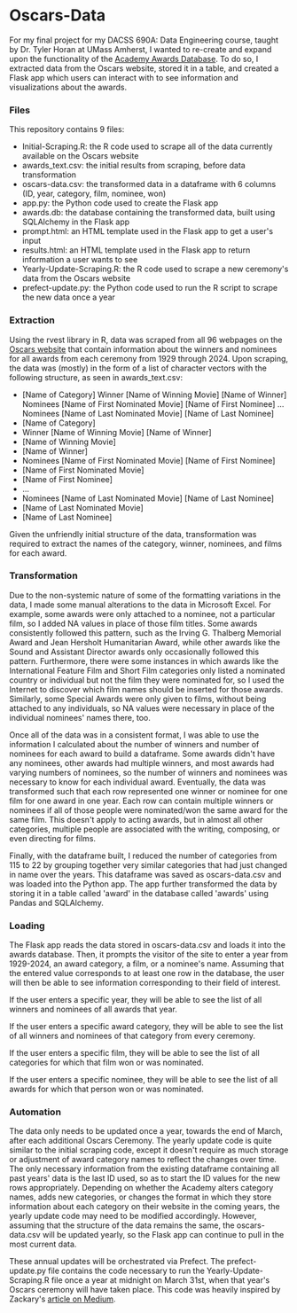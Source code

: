 # Oscars-Data
For my final project for my DACSS 690A: Data Engineering course, taught by Dr. Tyler Horan at UMass Amherst, I wanted to re-create and expand upon the functionality of the [Academy Awards Database](https://awardsdatabase.oscars.org/). To do so, I extracted data from the Oscars website, stored it in a table, and created a Flask app which users can interact with to see information and visualizations about the awards.

### Files
This repository contains 9 files:
- Initial-Scraping.R: the R code used to scrape all of the data currently available on the Oscars website
- awards_text.csv: the initial results from scraping, before data transformation
- oscars-data.csv: the transformed data in a dataframe with 6 columns (ID, year, category, film, nominee, won)
- app.py: the Python code used to create the Flask app
- awards.db: the database containing the transformed data, built using SQLAlchemy in the Flask app
- prompt.html: an HTML template used in the Flask app to get a user's input
- results.html: an HTML template used in the Flask app to return information a user wants to see
- Yearly-Update-Scraping.R: the R code used to scrape a new ceremony's data from the Oscars website
- prefect-update.py: the Python code used to run the R script to scrape the new data once a year

### Extraction
Using the rvest library in R, data was scraped from all 96 webpages on the [Oscars website](https://www.oscars.org/oscars/ceremonies/1929) that contain information about the winners and nominees for all awards from each ceremony from 1929 through 2024. 
Upon scraping, the data was (mostly) in the form of a list of character vectors with the following structure, as seen in awards_text.csv:
- \[Name of Category] Winner \[Name of Winning Movie] \[Name of Winner] Nominees \[Name of First Nominated Movie] \[Name of First Nominee] ... Nominees \[Name of Last Nominated Movie] \[Name of Last Nominee]
- \[Name of Category]
- Winner \[Name of Winning Movie] \[Name of Winner]
- \[Name of Winning Movie]
- \[Name of Winner]
- Nominees \[Name of First Nominated Movie] \[Name of First Nominee]
- \[Name of First Nominated Movie]
- \[Name of First Nominee]
- ...
- Nominees \[Name of Last Nominated Movie] \[Name of Last Nominee]
- \[Name of Last Nominated Movie]
- \[Name of Last Nominee]

Given the unfriendly initial structure of the data, transformation was required to extract the names of the category, winner, nominees, and films for each award.

### Transformation
Due to the non-systemic nature of some of the formatting variations in the data, I made some manual alterations to the data in Microsoft Excel. For example, some awards were only attached to a nominee, not a particular film, so I added NA values in place of those film titles. Some awards consistently followed this pattern, such as the Irving G. Thalberg Memorial Award and Jean Hersholt Humanitarian Award, while other awards like the Sound and Assistant Director awards only occasionally followed this pattern. Furthermore, there were some instances in which awards like the International Feature Film and Short Film categories only listed a nominated country or individual but not the film they were nominated for, so I used the Internet to discover which film names should be inserted for those awards. Similarly, some Special Awards were only given to films, without being attached to any individuals, so NA values were necessary in place of the individual nominees' names there, too.

Once all of the data was in a consistent format, I was able to use the information I calculated about the number of winners and number of nominees for each award to build a dataframe. Some awards didn't have any nominees, other awards had multiple winners, and most awards had varying numbers of nominees, so the number of winners and nominees was necessary to know for each individual award. Eventually, the data was transformed such that each row represented one winner or nominee for one film for one award in one year. Each row can contain multiple winners or nominees if all of those people were nominated/won the same award for the same film. This doesn't apply to acting awards, but in almost all other categories, multiple people are associated with the writing, composing, or even directing for films.

Finally, with the dataframe built, I reduced the number of categories from 115 to 22 by grouping together very similar categories that had just changed in name over the years. This dataframe was saved as oscars-data.csv and was loaded into the Python app. The app further transformed the data by storing it in a table called 'award' in the database called 'awards' using Pandas and SQLAlchemy. 

### Loading
The Flask app reads the data stored in oscars-data.csv and loads it into the awards database. Then, it prompts the visitor of the site to enter a year from 1929-2024, an award category, a film, or a nominee's name. Assuming that the entered value corresponds to at least one row in the database, the user will then be able to see information corresponding to their field of interest.

If the user enters a specific year, they will be able to see the list of all winners and nominees of all awards that year.

If the user enters a specific award category, they will be able to see the list of all winners and nominees of that category from every ceremony.

If the user enters a specific film, they will be able to see the list of all categories for which that film won or was nominated.

If the user enters a specific nominee, they will be able to see the list of all awards for which that person won or was nominated.

### Automation
The data only needs to be updated once a year, towards the end of March, after each additional Oscars Ceremony. The yearly update code is quite similar to the initial scraping code, except it doesn't require as much storage or adjustment of award category names to reflect the changes over time. The only necessary information from the existing dataframe containing all past years' data is the last ID used, so as to start the ID values for the new rows appropriately. Depending on whether the Academy alters category names, adds new categories, or changes the format in which they store information about each category on their website in the coming years, the yearly update code may need to be modified accordingly. However, assuming that the structure of the data remains the same, the oscars-data.csv will be updated yearly, so the Flask app can continue to pull in the most current data.

These annual updates will be orchestrated via Prefect. The prefect-update.py file contains the code necessary to run the Yearly-Update-Scraping.R file once a year at midnight on March 31st, when that year's Oscars ceremony will have taken place. This code was heavily inspired by Zackary's [article on Medium](https://medium.com/zackary-yen/orchestrating-r-scripts-with-prefect-a-step-by-step-guide-f167ea52fea2).
